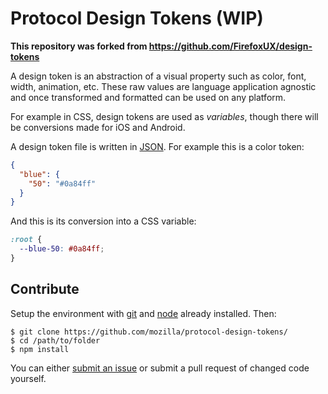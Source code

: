 # Protocol Design Tokens (WIP)

****This repository was forked from https://github.com/FirefoxUX/design-tokens****

A design token is an abstraction of a visual property such as color, font, width, animation, etc. These raw values are language application agnostic and once transformed and formatted can be used on any platform.

For example in CSS, design tokens are used as _variables_, though there will be conversions made for iOS and Android.

A design token file is written in [JSON](http://json.org/). For example this is a color token:

```json
{
  "blue": {
    "50": "#0a84ff"
  }
}
```

And this is its conversion into a CSS variable:

```css
:root {
  --blue-50: #0a84ff;
}
```

## Contribute

Setup the environment with [git](https://git-scm.com/) and [node](https://nodejs.org/en/) already installed. Then:

```
$ git clone https://github.com/mozilla/protocol-design-tokens/
$ cd /path/to/folder
$ npm install
```

You can either [submit an issue](https://github.com/mozilla/protocol-design-tokens/issues/new) or submit a pull request of changed code yourself.
